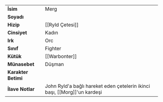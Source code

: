 |  |  |  
|---|---|  
| **İsim** | Merg|  
| **Soyadı** | |  
| **Hizip** | [[Ryld Çetesi]]|  
| **Cinsiyet** | Kadın|  
| **Irk** | Orc|  
| **Sınıf** | Fighter|  
| **Kütük** | [[Warbonter]]|  
| **Münasebet** | Düşman|  
| **Karakter Betimi** | |  
| **İlave Notlar** | John Ryld'a bağlı hareket eden çetelerin ikinci başı, [[Morg]]'un kardeşi|  
